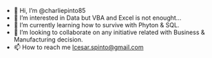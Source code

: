 - 👋 Hi, I’m @charliepinto85
- 👀 I’m interested in Data but VBA and Excel is not enought...
- 🌱 I’m currently learning how to survive with Phyton & SQL.
- 💞️ I’m looking to collaborate on any initiative related with Business & Manufacturing decision. 
- 📫 How to reach me lcesar.spinto@gmail.com

<!---
charliepinto85/charliepinto85 is a ✨ special ✨ repository because its `README.md` (this file) appears on your GitHub profile.
You can click the Preview link to take a look at your changes.
--->

